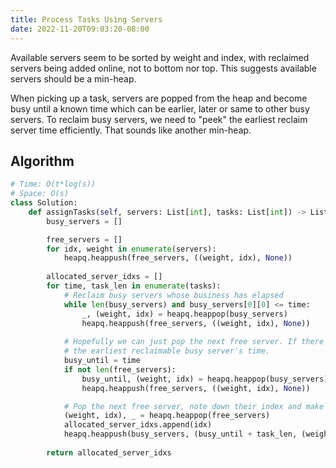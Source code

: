 ```yaml
---
title: Process Tasks Using Servers
date: 2022-11-20T09:03:20-08:00
---
```


Available servers seem to be sorted by weight and index, with reclaimed servers
being added online, not to bottom nor top. This suggests available servers should be a min-heap.

When picking up a task, servers are popped from the heap and become busy until a known time which
can be earlier, later or same to other busy servers. To reclaim busy servers, we need to "peek" the
earliest reclaim server time efficiently. That sounds like another min-heap.


## Algorithm

```python
# Time: O(t*log(s))
# Space: O(s)
class Solution:
    def assignTasks(self, servers: List[int], tasks: List[int]) -> List[int]:
        busy_servers = []

        free_servers = []
        for idx, weight in enumerate(servers):
            heapq.heappush(free_servers, ((weight, idx), None))
        
        allocated_server_idxs = []
        for time, task_len in enumerate(tasks):
            # Reclaim busy servers whose business has elapsed
            while len(busy_servers) and busy_servers[0][0] <= time:
                _, (weight, idx) = heapq.heappop(busy_servers)
                heapq.heappush(free_servers, ((weight, idx), None))
            
            # Hopefully we can just pop the next free server. If there aren't any, then we need to wait until
            # the earliest reclaimable busy server's time.
            busy_until = time
            if not len(free_servers):
                busy_until, (weight, idx) = heapq.heappop(busy_servers)
                heapq.heappush(free_servers, ((weight, idx), None))

            # Pop the next free server, note down their index and make it busy with the current task
            (weight, idx), _ = heapq.heappop(free_servers)
            allocated_server_idxs.append(idx)
            heapq.heappush(busy_servers, (busy_until + task_len, (weight, idx)))
        
        return allocated_server_idxs

```


